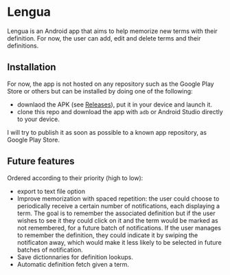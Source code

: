 # Lengua
Lengua is an Android app that aims to help memorize new terms with their
definition. 
For now, the user can add, edit and delete terms and their definitions.

## Installation

For now, the app is not hosted on any repository such as the Google Play Store
or others but can be installed by doing one of the following:
- downlaod the APK (see [Releases](https://github.com/mgmu/lengua/releases)),
put it in your device and launch it.
- clone this repo and download the app with `adb` or Android Studio directly to
your device.

I will try to publish it as soon as possible to a known app repository, as
Google Play Store.

## Future features

Ordered according to their priority (high to low):
 - export to text file option
 - Improve memorization with spaced repetition: the user could choose to
 periodically receive a certain number of notifications, each displaying a term.
 The goal is to remember the associated definition but if the user wishes to see
 it they could click on it and the term would be marked as not remembered, for a
 future batch of notifications. If the user manages to remember the definition,
 they could indicate it by swiping the notificaton away, which would make it
 less likely to be selected in future batches of notification.
 - Save dictionnaries for definition lookups.
 - Automatic definition fetch given a term.
